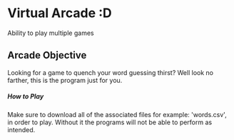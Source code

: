 # Virtual Arcade :D
Ability to play multiple games
## Arcade Objective
Looking for a game to quench your word guessing thirst? Well look no farther, this is the program just for you. 
##### How to Play
Make sure to download all of the associated files for example: 'words.csv', in order to play. Without it the programs will not be able to perform as intended. 